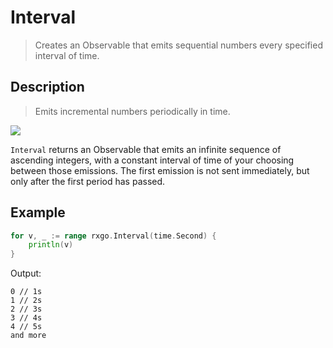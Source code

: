 # Interval

> Creates an Observable that emits sequential numbers every specified interval of time.

## Description

> Emits incremental numbers periodically in time.

![](https://rxjs.dev/assets/images/marble-diagrams/interval.png)

`Interval` returns an Observable that emits an infinite sequence of ascending integers, with a constant interval of time of your choosing between those emissions. The first emission is not sent immediately, but only after the first period has passed.

## Example

```go
for v, _ := range rxgo.Interval(time.Second) {
    println(v)
}
```

Output:

```
0 // 1s
1 // 2s
2 // 3s
3 // 4s
4 // 5s
and more
```
